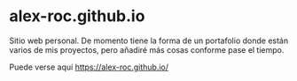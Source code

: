 # alex-roc.github.io

Sitio web personal. De momento tiene la forma de un portafolio donde están varios de mis proyectos, pero añadiré más cosas conforme pase el tiempo.  

Puede verse aquí https://alex-roc.github.io/ 
